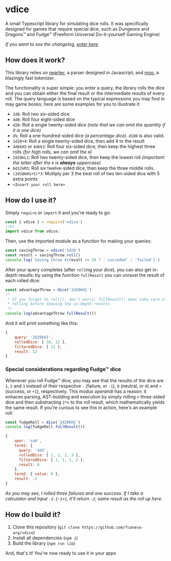 # vdice

A small Typescript library for simulating dice rolls. It was specifically designed for games that require special dice, such as Dungeons and Dragons™ and Fudge™ (Freeform Universal Do-it-yourself Gaming Engine)

_If you want to see the changelog, [enter here](CHANGELOG.md)_

## How does it work?

This library relies on [nearley](https://nearley.js.org/), a parser designed in Javascript; and [moo](https://github.com/no-context/moo), a blazingly fast tokenizer.

The functionality is super simple: you enter a query, the library rolls the dice and you can obtain either the final result or the intermediate results of every roll. The query language is based on the typical expressions you may find in may game books; here are some examples for you to illustrate it:

- `2d6`: Roll two six-sided dice
- `4d8`: Roll four eight-sided dice
- `d20`: Roll a single twenty-sided dice *(note that we can omit the quantity if it is one dice)*
- `d%`: Roll a one-hundred-sided dice *(a percentage dice)*. `d100` is also valid.
- `1d20+4`: Roll a single twenty-sided dice, then add 4 to the result
- `4d6kH3` or `4d6k3`: Roll four six-sided dice, then keep the highest three rolls *(for high rolls, we can omit the `H`)*
- `2d20kL1`: Roll two twenty-sided dice, then keep the lowest roll *(important: the letter after the `k` is **always** uppercase)*
- `6d12kM3`: Roll six twelve-sided dice, then keep the three middle rolls.
- `(2d10kH1+5)*3`: Mutliply per 3 the best roll of two ten-sided dice with 5 extra points
- `<Insert your roll here>`

## How do I use it?

Simply `require` or `import` it and you're ready to go:

```javascript
const { vdice } = require('vdice')
//or
import vdice from vdice;
```

Then, use the imported module as a function for making your queries:

```javascript
const savingThrow = vdice('1d20')
const result = savingThrow.roll()
console.log(`Saving throw ${result >= 10 ? ' succeded' : 'failed'}`)
```

After your query completes (after `roll`ing your dice), you can also get in-depth results: by using the function `fullResult` you can unravel the result of each rolled dice:

```javascript
const advantageThrow = dice('2d20kH1')
/*
 * If you forget to roll(), don't worry; fullResult() does take care of
 * rolling before showing the in-depth results
 */
console.log(advantageThrow.fullResult())
```

And it will print something like this:

```javascript
{
    query: '2d20kH1',
    rolledDice: [ 10, 12 ],
    filteredDice: [ 12 ],
    result: 12
}
```

### Special considerations regarding Fudge™ dice

Whenever you roll Fudge™ dice, you may see that the results of the dice are `1`, `2` and `3` instead of their respective `-` (failure, or `-1`), `0` (neutral, or `0`) and `+` (success, or `+1`), respectively. This *modus operandi* has a reason: it enhaces parsing, AST-building and execution by simply rolling `n` three-sided dice and then substracting `2*n` to the roll result, which mathematically yields the same result. If you're curious to see this in action, here's an example roll:

```javascript
const fudgeRoll = dice('2d20kH1')
console.log(fudgeRoll.fullResult())
```

```javascript
{
    oper: 'sub',
    term1: {
      query: '4d3',
      rolledDice: [ 1, 1, 1, 3 ],
      filteredDice: [ 1, 1, 1, 3 ],
      result: 6
    },
    term2: { value: 8 },
    result: -2
}
```

*As you may see, I rolled three failures and one success. If I take a calculator and input `-1-1-1+1`, it'll return `-2`; same result as the roll up here.*

## How do I build it?

1. Clone this repository (`git clone https://github.com/fcaneva-arg/vdice`)
2. Install all dependencies (`npm i`)
3. Build the library (`npm run lib`)

And, that's it! You're now ready to use it in your apps
